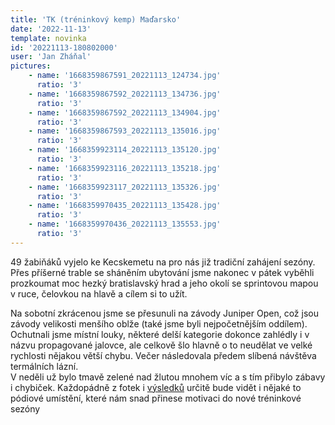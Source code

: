 ```yaml
---
title: 'TK (tréninkový kemp) Maďarsko'
date: '2022-11-13'
template: novinka
id: '20221113-180802000'
user: 'Jan Zháňal'
pictures:
    - name: '1668359867591_20221113_124734.jpg'
      ratio: '3'
    - name: '1668359867592_20221113_134736.jpg'
      ratio: '3'
    - name: '1668359867592_20221113_134904.jpg'
      ratio: '3'
    - name: '1668359867593_20221113_135016.jpg'
      ratio: '3'
    - name: '1668359923114_20221113_135120.jpg'
      ratio: '3'
    - name: '1668359923116_20221113_135218.jpg'
      ratio: '3'
    - name: '1668359923117_20221113_135326.jpg'
      ratio: '3'
    - name: '1668359970435_20221113_135428.jpg'
      ratio: '3'
    - name: '1668359970436_20221113_135553.jpg'
      ratio: '3'
---
```

49 žabiňáků vyjelo ke Kecskemetu na pro nás již tradiční zahájení sezóny. Přes příšerné trable se sháněním ubytování jsme nakonec v pátek vyběhli prozkoumat moc hezký bratislavský hrad a jeho okolí se sprintovou mapou v ruce, čelovkou na hlavě a cílem si to užít.

Na sobotní zkrácenou jsme se přesunuli na závody Juniper Open, což jsou závody velikosti menšího oblže (také jsme byli nejpočetnějším oddílem). Ochutnali jsme místní louky, některé delší kategorie dokonce zahlédly i v názvu propagované jalovce, ale celkově šlo hlavně o to neudělat ve velké rychlosti nějakou větší chybu. Večer následovala předem slíbená návštěva termálních lázní.  
V neděli už bylo tmavě zelené nad žlutou mnohem víc a s tím přibylo zábavy i chybiček. Každopádně z fotek i [výsledků](http://astrois.hu/boroka-osz/2022/index.html) určitě bude vidět i nějaké to pódiové umístění, které nám snad přinese motivaci do nové tréninkové sezóny
